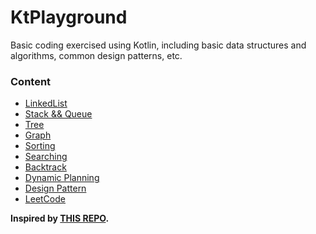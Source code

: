 # KtPlayground

Basic coding exercised using Kotlin, including basic data structures and algorithms, common design patterns, etc.

### Content

- [LinkedList](https://github.com/coreycao/KtPlayground/tree/main/src/main/kotlin/me/exercise/linkedlist)
- [Stack && Queue](https://github.com/coreycao/KtPlayground/tree/main/src/main/kotlin/me/exercise/stack)
- [Tree](https://github.com/coreycao/KtPlayground/tree/main/src/main/kotlin/me/exercise/tree)
- [Graph](https://github.com/coreycao/KtPlayground/tree/main/src/main/kotlin/me/exercise/graph)
- [Sorting](https://github.com/coreycao/KtPlayground/tree/main/src/main/kotlin/me/exercise/sort)
- [Searching](https://github.com/coreycao/KtPlayground/tree/main/src/main/kotlin/me/exercise/binary)
- [Backtrack](https://github.com/coreycao/KtPlayground/tree/main/src/main/kotlin/me/exercise/backtrack)
- [Dynamic Planning](https://github.com/coreycao/KtPlayground/tree/main/src/main/kotlin/me/exercise/dynamicplan)
- [Design Pattern](https://github.com/coreycao/KtPlayground/tree/main/src/main/kotlin/me/exercise/design)
- [LeetCode](https://github.com/coreycao/KtPlayground/tree/main/src/main/kotlin/me/exercise/leetcode)

**Inspired by [THIS REPO](https://github.com/CaMnter/BasicExercises/).**
